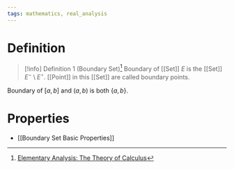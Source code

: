 ```yaml
---
tags: mathematics, real_analysis
---
```


# Definition

> [!info] Definition 1 (Boundary Set)[^1]
> Boundary of [[Set]] $E$ is the [[Set]] $E^- \setminus E^{\circ}$.
> [[Point]] in this [[Set]] are called boundary points.

Boundary of $[a, b]$ and $(a, b)$ is both $\{a, b\}$.

# Properties
- [[Boundary Set Basic Properties]]

[^1]: [Elementary Analysis: The Theory of Calculus](zotero://open-pdf/library/items/GUY2WR3V?page=100)